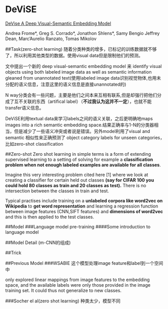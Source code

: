 # DeViSE

[DeVise A Deep Visual-Semantic Embedding Model](pdf/41473.pdf)

Andrea Frome*, Greg S. Corrado*, Jonathon Shlens*, Samy Bengio Jeffrey Dean, Marc’Aurelio Ranzato, Tomas Mikolov

##Task(zero-shot learning)
随着分类种类的增多，已标记的训练数据就不够了，所以利用其他类型的数据。使用visual data但是限制他们的预测。

文中提出一个新的 deep visual-semantic embedding model 来 identify visual objects using both labeled image data as well as semantic information gleaned from unannotated text(使用labeled image data识别视觉物体,也用未分配的语义信息，注意这里的语义信息是直接unannotated的)

N way分类会有一些问题，主要是他们之间本来互相有联系,但是却强行把他们分成了互不关联的东西（artifical label）（**不过我认为这并不一定**），也就不能transfer语义信息。

DeViSE利用textual data来学习labels之间的语义关联，之后更明确地maps images into a rich semantic embedding space.结果正确率与1-N的分类器相当，但是减少了一些语义冲突或者说是错误。另外model利用了visual and semantic 相似性来正确预测了 object category labels for unseen categories，比如zero-shot classification

##Zero-shot
Zero shot learning in simple terms is a form of extending supervised learning to a setting of solving for example a **classification problem when not enough labeled examples are available for all classes**.

Imagine this very interesting problem cited here [1] where we look at creating a classifier for certain held out classes **(say for CIFAR 100 you could hold 80 classes as train and 20 classes as test).** There is no intersection between the classes in train and test. 

Typical practises include training on a **unlabeled corpora like word2vec on Wikipedia** to **get word representation** and learning a regression function between image features (CNN,SIFT features) and **dimensions of word2vec** and this is then applied to the test classes. 

##Model
###Language model pre-training
####Some introduction to language model



##Model Detail (m-CNN的组成)



##Trick

##Previous Model
###WSABIE
这个模型处理image feature和label到一个空间中

only explored linear mappings from image features to the embedding space, and the available labels were only those provided in the image training set. It could thus not generalize to new classes.

###Socher el al(zero shot learning)
种类太少，模型不同
